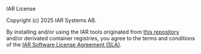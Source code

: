 IAR License

Copyright (c) 2025 IAR Systems AB.

By installing and/or using the IAR tools originated from [this repository](https://github.com/iarsystems/arm/) and/or derivated container registries, you agree to the terms and conditions of the [IAR Software License Agreement (SLA)](https://www.iar.com/knowledge/support/licensing-information/software-license-agreement/). 